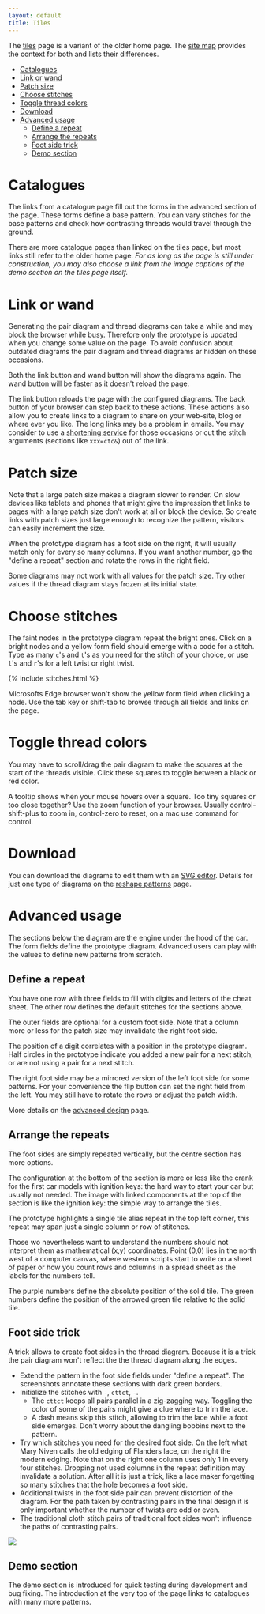 ```yaml
---
layout: default
title: Tiles
---
```

The [tiles] page is a variant of the older home page.
The [site map] provides the context for both and lists their differences.

[tiles]: /GroundForge/tiles.html?tile=5831,-4-7&patchWidth=9&patchHeight=9&shiftColsSE=4&shiftRowsSE=2&shiftColsSW=0&shiftRowsSW=2&
[site map]: /GroundForge/help/Site-map

* [Catalogues](#catalogues)
* [Link or wand](#link-or-wand)
* [Patch size](#patch-size)
* [Choose stitches](#choose-stitches)
* [Toggle thread colors](#toggle-thread-colors)
* [Download](#download)
* [Advanced usage](#advanced-usage)
  + [Define a repeat](#define-a-repeat)
  + [Arrange the repeats](#arrange-the-repeats)
  + [Foot side trick](#foot-side-trick)
  + [Demo section](#demo-section)


Catalogues
==========
The links from a catalogue page fill out the forms in the advanced section of the page.
These forms define a base pattern.
You can vary stitches for the base patterns and check how
contrasting threads would travel through the ground.

There are more catalogue pages than linked on the tiles page,
but most links still refer to the older home page.
_For as long as the page is still under construction,
you may also choose a link from the image captions of the demo section
on the tiles page itself._

Link or wand
============
Generating the pair diagram and thread diagrams can take a while
and may block the browser while busy.
Therefore only the prototype is updated when you change some value on the page.
To avoid confusion about outdated diagrams the pair diagram and thread diagrams ar hidden on these occasions.

Both the link button and wand button will show the diagrams again.
The wand button will be faster as it doesn't reload the page.

The link button reloads the page with the configured diagrams.
The back button of your browser can step back to these actions.
These actions also allow you to create links to a diagram to share
on your web-site, blog or where ever you like.
The long links may be a problem in emails. You may consider to use a
[shortening service](https://en.wikipedia.org/wiki/URL_shortening)
for those occasions or cut the stitch arguments (sections like `xxx=ctc&`)
out of the link.

Patch size
==========
Note that a large patch size makes a diagram slower to render.
On slow devices like tablets and phones that might give
the impression that links to pages with a large patch size
don't work at all or block the device.
So create links with patch sizes just large enough to recognize the pattern,
visitors can easily increment the size.

When the prototype diagram has a foot side on the right,
it will usually match only for every so many columns.
If you want another number, go the "define a repeat" section
and rotate the rows in the right field.

Some diagrams may not work with all values for the patch size.
Try other values if the thread diagram stays frozen at its initial state. 

Choose stitches
===============
The faint nodes in the prototype diagram repeat the bright ones.
Click on a bright nodes and a yellow form field should emerge with a code
for a stitch.
Type as many `c`'s and `t`'s as you need for the stitch of your choice,
or use `l`'s and `r`'s for a left twist or right twist.

{% include stitches.html %}

Microsofts Edge browser won't show the yellow form field when clicking a node.
Use the tab key or shift-tab to browse through all fields and links on the page.

Toggle thread colors
====================
You may have to scroll/drag the pair diagram to make
the squares at the start of the threads visible.
Click these squares to toggle between a black or red color.

A tooltip shows when your mouse hovers over a square. 
Too tiny squares or too close together? Use the zoom function of your browser.
Usually control-shift-plus to zoom in, control-zero to reset,
on a mac use command for control.

Download
========
You can download the diagrams to edit them with an [SVG editor].
Details for just one type of diagrams on the [reshape patterns](Reshape-Patterns) page.

[SVG editor]: https://en.wikipedia.org/wiki/Comparison_of_vector_graphics_editors#File_format_support

Advanced usage
==============
The sections below the diagram are the engine under the hood of the car.
The form fields define the prototype diagram. 
Advanced users can play with the values to define new patterns from scratch.

Define a repeat
---------------
You have one row with three fields to fill with  digits and letters of the cheat sheet.
The other row defines the default stitches for the sections above.

The outer fields are optional for a custom foot side. 
Note that a column more or less for the patch size may invalidate the right foot side. 

The position of a digit correlates with a position in the prototype diagram.
Half circles in the prototype indicate you added a new pair for a next stitch,
or are not using a pair for a next stitch.

The right foot side may be a mirrored version of the left foot side for some patterns.
For your convenience the flip button can set the right field from the left.
You may still have to rotate the rows or adjust the patch width.  

More details on the [advanced design](Reversed-engineering-of-patterns) page.

Arrange the repeats
-------------------
The foot sides are simply repeated vertically, but the centre section has more options. 

The configuration at the bottom of the section is more or less like 
the crank for the first car models with ignition keys:
the hard way to start your car but usually not needed.
The image with linked components at the top of the section is
like the ignition key: the simple way to arrange the tiles.

The prototype highlights a single tile alias repeat in the top left corner,
this repeat may span just a single column or row of stitches. 

Those wo nevertheless want to understand the numbers
should not interpret them as mathematical (x,y) coordinates.
Point (0,0) lies in the north west of a computer canvas, 
where western scripts start to write on a sheet of paper
or how you count rows and columns in a spread sheet
as the labels for the numbers tell.

The purple numbers define the absolute position of the solid tile.
The green numbers define the position of the arrowed green tile
relative to the solid tile.

Foot side trick
---------------
A trick allows to create foot sides in the thread diagram.
Because it is a trick the pair diagram won't reflect the the thread diagram along the edges.
* Extend the pattern in the foot side fields under "define a repeat".
  The screenshots annotate these sections with dark green borders.
* Initialize the stitches with `-`, `cttct`, `-`.
  * The `cttct` keeps all pairs parallel in a zig-zagging way.
    Toggling the color of some of the pairs might give a clue where to trim the lace.
  * A dash means skip this stitch, allowing to trim the lace while a foot side emerges.
    Don't worry about the dangling bobbins next to the pattern.
* Try which stitches you need for the desired foot side.
  On the left what Mary Niven calls the old edging of Flanders lace, on the right the modern edging.
  Note that on the right one column uses only 1 in every four stitches.
  Dropping not used columns in the repeat definition may invalidate a solution.
  After all it is just a trick, like a lace maker forgetting so many stitches that the hole becomes a foot side.
* Additional twists in the foot side pair can prevent distortion of the diagram.
  For the path taken by contrasting pairs in the final design it is only important
  whether the number of twists are odd or even.
* The traditional cloth stitch pairs of traditional foot sides won't influence the paths of contrasting pairs.
  
![](/GroundForge/help/images/foot-sides.png)

Demo section
------------
The demo section is introduced for quick testing during development and bug fixing.
The introduction at the very top of the page links to catalogues with many more patterns.
